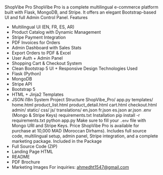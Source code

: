 ShopVibe Pro
ShopVibe Pro is a complete multilingual e-commerce platform built with Flask, MongoDB, and
Stripe.
It offers an elegant Bootstrap-based UI and full Admin Control Panel.
Features
- Multilingual UI (EN, FR, ES, AR)
- Product Catalog with Dynamic Management
- Stripe Payment Integration
- PDF Invoices for Orders
- Admin Dashboard with Sales Stats
- Export Orders to PDF & Excel
- User Auth + Admin Panel
- Shopping Cart & Checkout System
- Clean Bootstrap 5 UI + Responsive Design
Technologies Used
- Flask (Python)
- MongoDB
- Stripe API
- Bootstrap 5
- HTML + Jinja2 Templates
- JSON i18n System
Project Structure
ShopVibe_Pro/
 app.py
 templates/
 home.html
 product_list.html
 product_detail.html
 cart.html
 checkout.html
 admin/
 static/
 css/
 js/
 translations/
 en.json
 fr.json
 es.json
 ar.json
 .env (Mongo & Stripe Keys)
 requirements.txt
Installation
pip install -r requirements.txt
python app.py
Make sure to fill your `.env` file with Mongo URI and Stripe Keys.
Price
ShopVibe Pro is available for purchase at 10,000 MAD (Moroccan Dirhams).
Includes full source code, multilingual setup, admin panel, Stripe integration, and a complete
marketing package.
Included in the Package
- Full Source Code (ZIP)
- Landing Page HTML
- README
- PDF Brochure
- Marketing Images
For inquiries: ahmedht1547@gmail.com
